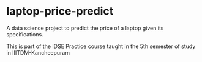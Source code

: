 # laptop-price-predict
A data science project to predict the price of a laptop given its specifications. 

This is part of the IDSE Practice course taught in the 5th semester of study in IIITDM-Kancheepuram 

